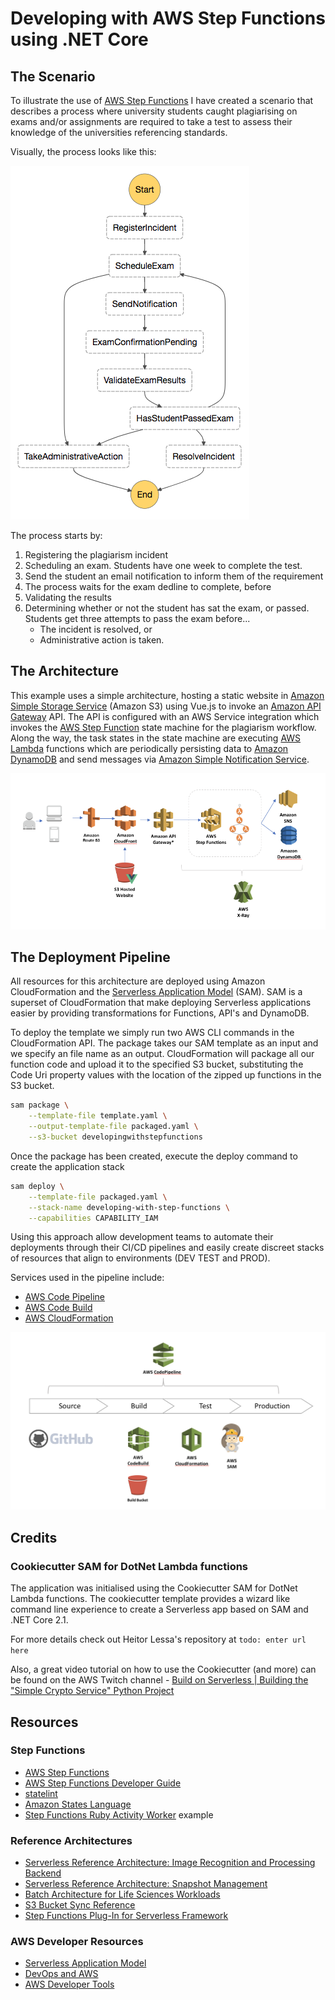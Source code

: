 # Developing with AWS Step Functions using .NET Core

## The Scenario

To illustrate the use of [AWS Step Functions](https://aws.amazon.com/step-functions/) I have created a scenario that describes a process where university students caught plagiarising on exams and/or assignments are required to take a test to assess their knowledge of the universities referencing standards.

Visually, the process looks like this:

![Developing With Step Functions](stepfunction_sm.png "Developing With Step Functions")

The process starts by:

1. Registering the plagiarism incident
2. Scheduling an exam. Students have one week to complete the test.
3. Send the student an email notification to inform them of the requirement
4. The process waits for the exam dedline to complete, before
5. Validating the results
6. Determining whether or not the student has sat the exam, or passed. Students get three attempts to pass the exam before...
    * The incident is resolved, or
    * Administrative action is taken.

## The Architecture

This example uses a simple architecture, hosting a static website in [Amazon Simple Storage Service](https://aws.amazon.com/s3/) (Amazon S3) using Vue.js to invoke an [Amazon API Gateway](https://aws.amazon.com/api-gateway/) API. The API is configured with an AWS Service integration which invokes the [AWS Step Function](https://aws.amazon.com/step-functions/) state machine for the plagiarism workflow. Along the way, the task states in the state machine are executing [AWS Lambda](https://aws.amazon.com/lambda/) functions which are periodically persisting data to [Amazon DynamoDB](https://aws.amazon.com/dynamodb/) and send messages via [Amazon Simple Notification Service](https://aws.amazon.com/sns/).

![Developing With Step Functions](arch.png "Developing With Step Functions")

## The Deployment Pipeline

All resources for this architecture are deployed using Amazon CloudFormation and the [Serverless Application Model](https://github.com/awslabs/serverless-application-model) (SAM). SAM is a superset of CloudFormation that make deploying Serverless applications easier by providing transformations for Functions, API's and DynamoDB.

To deploy the template we simply run two AWS CLI commands in the CloudFormation API. The package takes our SAM template as an input and we specify an file name as an output. CloudFormation will package all our function code and upload it to the specified S3 bucket, substituting the Code Uri property values with the location of the zipped up functions in the S3 bucket.

``` bash
sam package \
    --template-file template.yaml \
    --output-template-file packaged.yaml \
    --s3-bucket developingwithstepfunctions
```

Once the package has been created, execute the deploy command to create the application stack

``` bash
sam deploy \
    --template-file packaged.yaml \
    --stack-name developing-with-step-functions \
    --capabilities CAPABILITY_IAM
```

Using this approach allow development teams to automate their deployments through their CI/CD pipelines and easily create discreet stacks of resources that align to environments (DEV TEST and PROD).

Services used in the pipeline include:

* [AWS Code Pipeline](https://aws.amazon.com/codepipeline)
* [AWS Code Build](https://aws.amazon.com/codebuild/)
* [AWS CloudFormation](https://aws.amazon.com/cloudformation/)

![Developing With Step Functions Pipeline](pipeline.png "Developing With Step Functions Pipeline")

## Credits

### Cookiecutter SAM for DotNet Lambda functions

The application was initialised using the Cookiecutter SAM for DotNet Lambda functions. The cookiecutter template provides a wizard like command line experience to create a Serverless app based on SAM and .NET Core 2.1.

For more details check out Heitor Lessa's repository at `todo: enter url here`

Also, a great video tutorial on how to use the Cookiecutter (and more) can be found on the AWS Twitch channel - [Build on Serverless | Building the "Simple Crypto Service" Python Project](https://www.twitch.tv/videos/248791444##)

## Resources

### Step Functions

* [AWS Step Functions](https://aws.amazon.com/step-functions/)
* [AWS Step Functions Developer Guide](https://docs.aws.amazon.com/step-functions/latest/dg/welcome.html)
* [statelint](https://github.com/awslabs/statelint)
* [Amazon States Language](https://states-language.net/spec.html)
* [Step Functions Ruby Activity Worker](https://github.com/aws-samples/step-functions-ruby-activity-worker) example

### Reference Architectures

* [Serverless Reference Architecture: Image Recognition and Processing Backend](https://github.com/awslabs/lambda-refarch-imagerecognition)
* [Serverless Reference Architecture: Snapshot Management](https://github.com/awslabs/aws-step-functions-ebs-snapshot-mgmt)
* [Batch Architecture for Life Sciences Workloads](https://github.com/awslabs/aws-batch-genomics)
* [S3 Bucket Sync Reference](https://github.com/awslabs/sync-buckets-state-machine)
* [Step Functions Plug-In for Serverless Framework](https://github.com/horike37/serverless-step-functions)

### AWS Developer Resources

* [Serverless Application Model](https://github.com/awslabs/serverless-application-model)
* [DevOps and AWS](https://aws.amazon.com/devops/)
* [AWS Developer Tools](https://aws.amazon.com/products/developer-tools/)